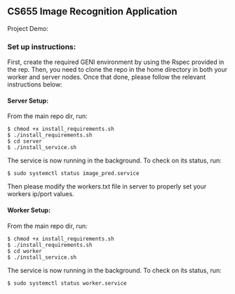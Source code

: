 ## CS655 Image Recognition Application

Project Demo:


### Set up instructions: 
First, create the required GENI environment by using the Rspec provided in the rep. Then, you need to clone the repo in the home directory in both your worker and server nodes. Once that done, please follow the relevant instructions below: 

#### Server Setup: 

From the main repo dir, run: 

```console
$ chmod +x install_requirements.sh 
$ ./install_requirements.sh 
$ cd server 
$ ./install_service.sh 
```

The service is now running in the background. To check on its status, run: 

```console
$ sudo systemctl status image_pred.service
```

Then please modify the workers.txt file in server to properly set your workers ip/port values. 

#### Worker Setup: 

From the main repo dir, run: 

```console
$ chmod +x install_requirements.sh 
$ ./install_requirements.sh 
$ cd worker
$ ./install_service.sh 
```

The service is now running in the background. To check on its status, run: 

```console
$ sudo systemctl status worker.service
```




 
